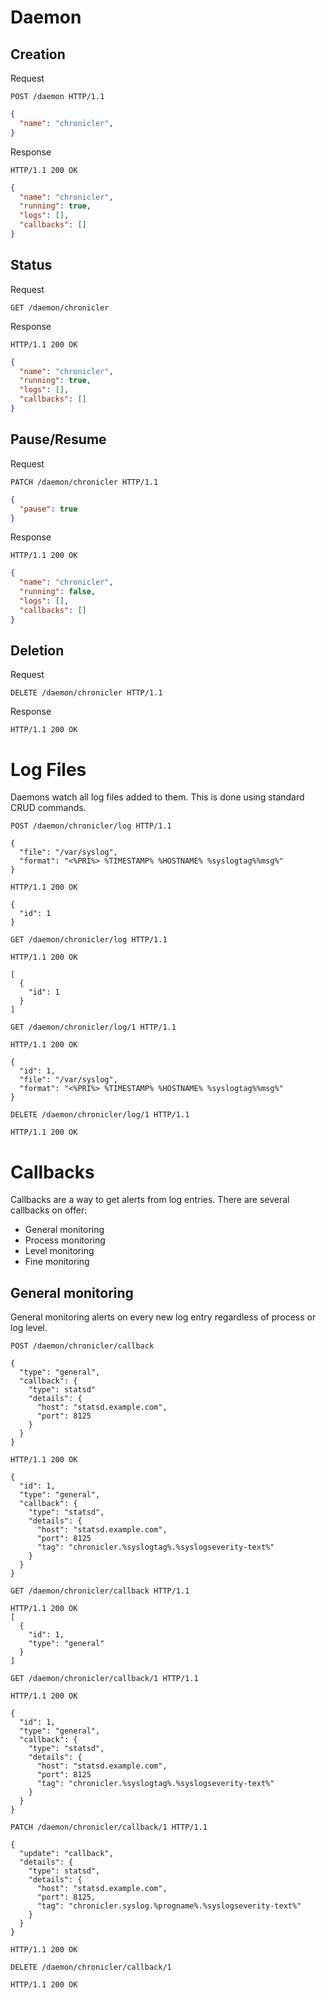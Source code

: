 # Daemon

## Creation

Request

```http
POST /daemon HTTP/1.1
```
```json
{
  "name": "chronicler",
}
```

Response

```http
HTTP/1.1 200 OK
```
```json
{
  "name": "chronicler",
  "running": true,
  "logs": [],
  "callbacks": []
}
```

## Status

Request

```http
GET /daemon/chronicler
```

Response

```http
HTTP/1.1 200 OK
```
```json
{
  "name": "chronicler",
  "running": true,
  "logs": [],
  "callbacks": []
}
```

## Pause/Resume

Request

```http
PATCH /daemon/chronicler HTTP/1.1
```
```json
{
  "pause": true
}
```

Response

```http
HTTP/1.1 200 OK
```
```json
{
  "name": "chronicler",
  "running": false,
  "logs": [],
  "callbacks": []
}
```

## Deletion

Request

```http
DELETE /daemon/chronicler HTTP/1.1
```

Response

```http
HTTP/1.1 200 OK  
```


# Log Files

Daemons watch all log files added to them. This is done using standard CRUD
commands.

```http
POST /daemon/chronicler/log HTTP/1.1

{
  "file": "/var/syslog",
  "format": "<%PRI%> %TIMESTAMP% %HOSTNAME% %syslogtag%%msg%"
}

HTTP/1.1 200 OK

{
  "id": 1
}
```

```http
GET /daemon/chronicler/log HTTP/1.1

HTTP/1.1 200 OK

[
  {
    "id": 1
  }
]
```

```http
GET /daemon/chronicler/log/1 HTTP/1.1

HTTP/1.1 200 OK

{
  "id": 1,
  "file": "/var/syslog",
  "format": "<%PRI%> %TIMESTAMP% %HOSTNAME% %syslogtag%%msg%"
}
```

```http
DELETE /daemon/chronicler/log/1 HTTP/1.1

HTTP/1.1 200 OK
```

# Callbacks

Callbacks are a way to get alerts from log entries. There are several callbacks
on offer:

* General monitoring
* Process monitoring
* Level monitoring
* Fine monitoring

## General monitoring

General monitoring alerts on every new log entry regardless of process or log
level.

```http
POST /daemon/chronicler/callback

{
  "type": "general",
  "callback": {
    "type": statsd"
    "details": {
      "host": "statsd.example.com",
      "port": 8125 
    }
  }
}

HTTP/1.1 200 OK

{
  "id": 1,
  "type": "general",
  "callback": {
    "type": "statsd",
    "details": {
      "host": "statsd.example.com",
      "port": 8125
      "tag": "chronicler.%syslogtag%.%syslogseverity-text%"
    }
  }
}
```

```http
GET /daemon/chronicler/callback HTTP/1.1

HTTP/1.1 200 OK
[
  {
    "id": 1,
    "type": "general"
  }
]
```

```http
GET /daemon/chronicler/callback/1 HTTP/1.1

HTTP/1.1 200 OK

{
  "id": 1,
  "type": "general",
  "callback": {
    "type": "statsd",
    "details": {
      "host": "statsd.example.com",
      "port": 8125
      "tag": "chronicler.%syslogtag%.%syslogseverity-text%"
    }
  }
}
```

```http
PATCH /daemon/chronicler/callback/1 HTTP/1.1

{
  "update": "callback",
  "details": {
    "type": statsd",
    "details": {
      "host": "statsd.example.com",
      "port": 8125,
      "tag": "chronicler.syslog.%progname%.%syslogseverity-text%"
    }
  }
}

HTTP/1.1 200 OK
```

```http
DELETE /daemon/chronicler/callback/1

HTTP/1.1 200 OK
```


